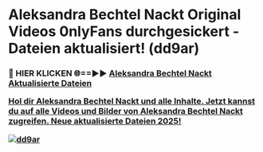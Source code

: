 # Aleksandra Bechtel Nackt Original Videos 0nlyFans durchgesickert - Dateien aktualisiert! (dd9ar)

<h3>🔴 HIER KLICKEN 🌐==►► <a href="https://tinyurl.com/h6vf6nb8" rel="nofollow">Aleksandra Bechtel Nackt Aktualisierte Dateien

Hol dir Aleksandra Bechtel Nackt und alle Inhalte. Jetzt kannst du auf alle Videos und Bilder von Aleksandra Bechtel Nackt zugreifen. Neue aktualisierte Dateien 2025!

[![dd9ar](https://i.imgur.com/sD4kR3V.gif)](https://tinyurl.com/h6vf6nb8)
